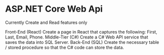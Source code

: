 # ASP.NET Core Web Api
Currently Create and Read features only

Front-End (React) Create a page in React that captures the following: First, Last, Email, Phone. 
Middle-Tier (C#) Create a C# Web API service that saves the data into SQL Server.
Back-End (SQL) Create the necessary table / stored procedure so that the C# code can store the data.
